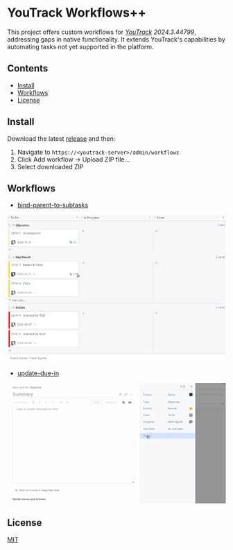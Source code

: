 # YouTrack Workflows++

This project offers custom workflows for
_[YouTrack](https://www.jetbrains.com/help/youtrack/server/introduction-to-youtrack-server.html)
2024.3.44799_, addressing gaps in native functionality. It extends YouTrack's
capabilities by automating tasks not yet supported in the platform.

## Contents

- [Install](#install)
- [Workflows](#workflows)
- [License](#license)

## Install

Download the latest [release](https://github.com/hankaguila/youtrack-workflows/releases)
and then:

1. Navigate to `https://<youtrack-server>/admin/workflows`
2. Click Add workflow -> Upload ZIP file...
3. Select downloaded ZIP

## Workflows

- [bind-parent-to-subtasks](src/youtrack-workflow-bind-parent-to-subtasks/bind-parent-to-subtasks.js)

![](docs/bind-parent-to-subtasks.gif)

- [update-due-in](src/youtrack-workflow-due-in/due-in.js)

![](docs/due-in.gif)

## License

[MIT](LICENSE)
